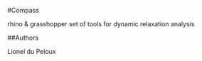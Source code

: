 #Compass

rhino & grasshopper set of tools for dynamic relaxation analysis

##Authors

Lionel du Peloux
